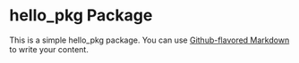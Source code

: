 # hello_pkg Package

This is a simple hello_pkg package. You can use
[Github-flavored Markdown](https://guides.github.com/features/mastering-markdown/)
to write your content.